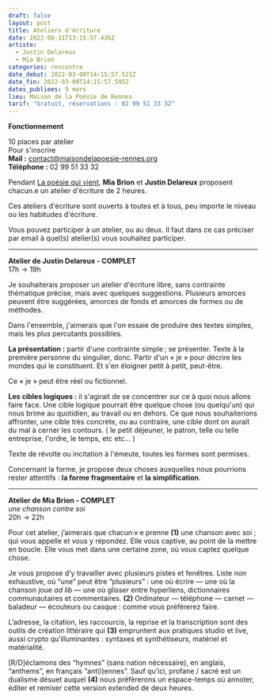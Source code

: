 ```yaml
---
draft: false
layout: post
title: Ateliers d'écriture
date: 2022-08-31T13:15:57.436Z
artiste:
  - Justin Delareux
  - Mia Brion
categories: rencontre
date_debut: 2022-03-09T14:15:57.521Z
date_fin: 2022-03-09T14:15:57.595Z
dates_publiees: 9 mars
lieu: Maison de la Poésie de Rennes
tarif: "Gratuit, réservations : 02 99 51 33 32"
---
```

**Fonctionnement**

10 places par atelier\
Pour s'inscrire\
**Mail :** contact@maisondelapoesie-rennes.org\
**Téléphone :** 02 99 51 33 32

Pendant [La poésie qui vient](https://maisondelapoesierennes.netlify.app/rencontre/2022/07/12/la-po-sie-qui-vient-3.html), **Mia Brion** et **Justin Delareux** proposent chacun.e un atelier d'écriture de 2 heures.

Ces ateliers d'écriture sont ouverts à toutes et à tous, peu importe le niveau ou les habitudes d'écriture.

Vous pouvez participer à un atelier, ou au deux. Il faut dans ce cas préciser par email à quel(s) atelier(s) vous souhaitez participer.

- - -

**Atelier de Justin Delareux - COMPLET**\
17h → 19h

Je souhaiterais proposer un atelier d'écriture libre, sans contrainte thématique précise, mais avec quelques suggestions.
Plusieurs amorces peuvent être suggérées, amorces de fonds et amorces de formes ou de méthodes.

Dans l'ensemble, j'aimerais que l'on essaie de produire des textes simples, mais les plus percutants possibles.

**La présentation :** partir d'une contrainte simple ; se présenter.
Texte à la première personne du singulier, donc. Partir d'un « je » pour décrire les mondes qui le constituent. Et s'en éloigner petit à petit, peut-être.

Ce « je » peut être réel ou fictionnel.

**Les cibles logiques :** il s'agirait de se concentrer sur ce à quoi nous allons faire face. Une cible logique pourrait être quelque chose (ou quelqu'un) qui nous brime au quotidien, au travail ou en dehors. 
Ce que nous souhaiterions affronter, une cible très concrète, ou au contraire, une cible dont on aurait du mal à cerner les contours. ( le petit déjeuner, le patron, telle ou telle entreprise, l'ordre, le temps, etc etc... )

Texte de révolte ou incitation à l'émeute, toutes les formes sont permises.

Concernant la forme, je propose deux choses auxquelles nous pourrions rester attentifs : **la forme fragmentaire** et **la simplification**.

- - -

**Atelier de Mia Brion - COMPLET**\
*une chanson contre soi*\
20h → 22h

Pour cet atelier, j’aimerais que chacun·x·e prenne **(1)** une chanson avec soi ; qui vous appelle et vous y répondez. Elle vous captive, au point de la mettre en boucle. Elle vous met dans une certaine zone, où vous captez quelque chose. 

Je vous propose d’y travailler avec plusieurs pistes et fenêtres. Liste non exhaustive, où “une” peut être “plusieurs” : une où écrire — une où la chanson joue *ad lib* — une où glisser entre hyperliens, dictionnaires communautaires et commentaires. **(2)** Ordinateur — téléphone — carnet — baladeur — écouteurs ou casque : comme vous préférerez faire.

L’adresse, la citation, les raccourcis, la reprise et la transcription sont des outils de création littéraire qui **(3)** empruntent aux pratiques studio et live, aussi crypto qu’illuminantes : syntaxes et synthétiseurs, matériel et matérialité.

\[R/D]éclamons des “hymnes” (sans nation nécessaire), en anglais, “anthems”, en français “ant(i)ennes”. Sauf qu’ici, profane / sacré est un dualisme désuet auquel **(4)** nous préfèrerons un espace-temps où annoter, éditer et remixer cette version extended de deux heures.